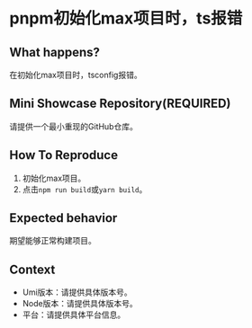 # pnpm初始化max项目时，ts报错

## What happens?

在初始化max项目时，tsconfig报错。

## Mini Showcase Repository(REQUIRED)

请提供一个最小重现的GitHub仓库。

## How To Reproduce

1. 初始化max项目。
2. 点击`npm run build`或`yarn build`。

## Expected behavior

期望能够正常构建项目。

## Context

- Umi版本：请提供具体版本号。
- Node版本：请提供具体版本号。
- 平台：请提供具体平台信息。
